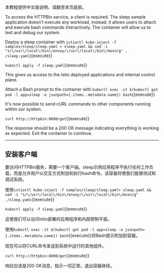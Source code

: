 本教程提供中文版说明，请翻至本页底部。

To access the HTTPBin service, a client is required. The sleep sample application doesn't execute any workload, instead, it allows users to attach and execute bash commands interactively. The container will allow us to test and debug our system.

Deploy a sleep container with `istioctl kube-inject -f samples/sleep/sleep.yaml > sleep.yaml && sed -i "s/\/usr\/local\/bin\/envoy/\/usr\/local\/bin\/mosn/g" . /sleep.yaml`{{execute}}

`kubectl apply -f sleep.yaml`{{execute}}

This gives us access to the Istio deployed applications and internal control plane.

Attach a Bash prompt to the container with `kubectl exec -it $(kubectl get pod -l app=sleep -o jsonpath={.items..metadata.name}) bash`{{execute}}

It's now possible to send cURL commands to other components running within our system.

`curl http://httpbin:8000/get`{{execute}}

The response should be a 200 OK message indicating everything is working as expected. Exit the container to continue.

---

## 安装客户端

要访问HTTPBin服务，需要一个客户端。sleep示例应用程序不执行任何工作负载，而是允许用户以交互方式附加和执行bash命令。该容器将使我们能够测试和调试系统。

使用`istioctl kube-inject -f samples/sleep/sleep.yaml> sleep.yaml && sed -i "s/\/usr\/local\/bin\/envoy/\/usr\/local\/bin\/mosn/g" ./sleep.yaml`{{execute}}

`kubectl apply -f sleep.yaml`{{execute}}

这使我们可以访问Istio部署的应用程序和内部控制平面。

使用`kubectl exec -it $(kubectl get pod -l app=sleep -o jsonpath={.items..metadata.name}) bash`{{execute}}将Bash提示附加到容器。

现在可以将CURL命令发送到系统中运行的其他组件。

`curl http://httpbin:8000/get`{{execute}}

响应应该是200 OK消息，指示一切正常。退出容器继续。
